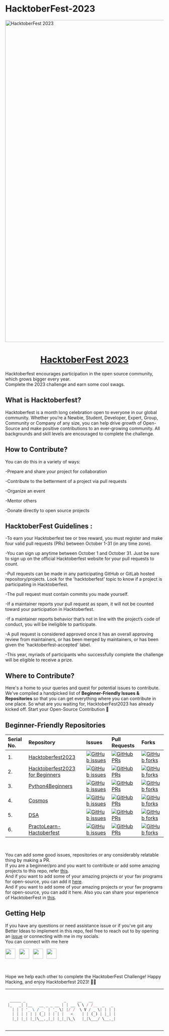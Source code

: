 # HacktoberFest-2023

<img src="https://hacktoberfest.com/_next/static/media/logo-hacktoberfest--horizontal.ebc5fdc8.svg" width="1024" title="HacktoberFest 2023">

<h1 align="center">
  <a href="https://hacktoberfest.com/">
       HacktoberFest 2023 </h1>
  </a>


Hacktoberfest encourages participation in the open source community, which grows bigger every year.
<br>
Complete the 2023 challenge and earn some cool swags.

## What is Hacktoberfest? 

Hacktoberfest is a month long celebration open to everyone in our global community. Whether you’re a Newbie, Student, Developer, Expert, Group, Community or Company of any size, you can help drive growth of Open-Source and make positive contributions to an ever-growing community. All backgrounds and skill levels are encouraged to complete the challenge.


## How to Contribute? 

You can do this in a variety of ways:

-Prepare and share your project for collaboration

-Contribute to the betterment of a project via pull requests

-Organize an event

-Mentor others

-Donate directly to open source projects


## HacktoberFest Guidelines :

-To earn your Hacktoberfest tee or tree reward, you must register and make four valid pull requests (PRs) between October 1-31 (in any time zone). 

-You can sign up anytime between October 1 and October 31. Just be sure to sign up on the official Hacktoberfest website for your pull requests to count.

-Pull requests can be made in any participating GitHub or GitLab hosted repository/projects. Look for the 'hacktoberfest' topic to know if a project is participating in Hacktoberfest.

-The pull request must contain commits you made yourself.

-If a maintainer reports your pull request as spam, it will not be counted toward your participation in Hacktoberfest.

-If a maintainer reports behavior that’s not in line with the project’s code of conduct, you will be ineligible to participate.

-A pull request is considered approved once it has an overall approving review from maintainers, or has been merged by maintainers, or has been given the 'hacktoberfest-accepted' label.

-This year, myriads of participants who successfully complete the challenge will be eligible to receive a prize.

## Where to Contribute?

Here's a home to your queries and quest for potential issues to contribute. We've compiled a handpicked list of **Beginner-Friendly Issues & Repositories** so that you can get everything where you can contribute in one place. So what are you waiting for, HacktoberFest2023 has already kicked off. Start your Open-Source Contribution 🚀 


## Beginner-Friendly Repositories

| Serial No. | Repository  | Issues  | Pull Requests  | Forks |
|:--|:--|:--|:--|:--|
| 1. | [Hacktoberfest2023](https://github.com/ossamamehmood/Hacktoberfest2023) | [![GitHub issues](https://img.shields.io/github/issues/ossamamehmood/Hacktoberfest2023?color=pink&logo=github&style=flat-square)](https://github.com/ossamamehmood/Hacktoberfest2023/issues) | [![GitHub PRs](https://img.shields.io/github/issues-pr/ossamamehmood/Hacktoberfest2023?style=social&logo=github)](https://github.com/ossamamehmood/Hacktoberfest2023/pulls) | [![GitHub forks](https://img.shields.io/github/forks/ossamamehmood/Hacktoberfest2023?color=purple&style=flat-square&logo=git)](https://github.com/ossamamehmood/Hacktoberfest2023/network/members) |
| 2. | [Hacktoberfest2023 for Beginners](https://github.com/Ananyasingh2002/Hacktoberfest2023) | [![GitHub issues](https://img.shields.io/github/issues/Ananyasingh2002/Hacktoberfest2023?color=pink&logo=github&style=flat-square)](https://github.com/Ananyasingh2002/Hacktoberfest2023/issues) | [![GitHub PRs](https://img.shields.io/github/issues-pr/Ananyasingh2002/Hacktoberfest2023?style=social&logo=github)](https://github.com/Ananyasingh2002/Hacktoberfest2023/pulls) | [![GitHub forks](https://img.shields.io/github/forks/Ananyasingh2002/Hacktoberfest2023?color=purple&style=flat-square&logo=git)](https://github.com/Ananyasingh2002/Hacktoberfest2023/network/members) |
| 3. | [Python4Beginners](https://github.com/wbhoomika/python4beginners-Hacktoberfest23) | [![GitHub issues](https://img.shields.io/github/issues/wbhoomika/python4beginners-Hacktoberfest23?color=pink&logo=github&style=flat-square)](https://github.com/wbhoomika/python4beginners-Hacktoberfest23/issues) | [![GitHub PRs](https://img.shields.io/github/issues-pr/wbhoomika/python4beginners-Hacktoberfest23?style=social&logo=github)](https://github.com/wbhoomika/python4beginners-Hacktoberfest23/pulls) | [![GitHub forks](https://img.shields.io/github/forks/wbhoomika/python4beginners-Hacktoberfest23?color=purple&style=flat-square&logo=git)](https://github.com/wbhoomika/python4beginners-Hacktoberfest23/network/members) |
| 4. | [Cosmos](https://github.com/OpenGenus/cosmos) | [![GitHub issues](https://img.shields.io/github/issues/OpenGenus/cosmos?color=pink&logo=github&style=flat-square)](https://github.com/OpenGenus/cosmos/issues) | [![GitHub PRs](https://img.shields.io/github/issues-pr/OpenGenus/cosmos?style=social&logo=github)](https://github.com/OpenGenus/cosmos/pulls) | [![GitHub forks](https://img.shields.io/github/forks/OpenGenus/cosmos?color=purple&style=flat-square&logo=git)](https://github.com/OpenGenus/cosmos/network/members) |
| 5. | [DSA](https://github.com/MdHRShohel/JS-OPP-DSA-Problems-Hacktoberfest2023)  | [![GitHub issues](https://img.shields.io/github/issues/MdHRShohel/JS-OPP-DSA-Problems-Hacktoberfest2023?color=pink&logo=github&style=flat-square)](https://github.com/MdHRShohel/JS-OPP-DSA-Problems-Hacktoberfest2023/issues) | [![GitHub PRs](https://img.shields.io/github/issues-pr/MdHRShohel/JS-OPP-DSA-Problems-Hacktoberfest2023?style=social&logo=github)](https://github.com/MdHRShohel/JS-OPP-DSA-Problems-Hacktoberfest2023/pulls)  | [![GitHub forks](https://img.shields.io/github/forks/MdHRShohel/JS-OPP-DSA-Problems-Hacktoberfest2023?color=purple&style=flat-square&logo=git)](https://github.com/MdHRShohel/JS-OPP-DSA-Problems-Hacktoberfest2023/network) | 
| 6. | [PractoLearn-Hactoberfest](https://github.com/d-coder111/PractoLearn-Hactoberfest) | [![GitHub issues](https://img.shields.io/github/issues/d-coder111/PractoLearn-Hactoberfest?color=pink&logo=github&style=flat-square)](https://github.com/d-coder111/PractoLearn-Hactoberfest/issues) | [![GitHub PRs](https://img.shields.io/github/issues-pr/d-coder111/PractoLearn-Hactoberfest?style=social&logo=github)](https://github.com/d-coder111/PractoLearn-Hactoberfest/pulls) | [![GitHub forks](https://img.shields.io/github/forks/d-coder111/PractoLearn-Hactoberfest?color=purple&style=flat-square&logo=git)](https://github.com/d-coder111/PractoLearn-Hactoberfest/network/members) |

<br>

You can add some good issues, repositories or any considerably relatable thing by making a PR.
<br>
If you are a beginner/pro and you want to contribute or add some amazing projects to this repo, refer [this](https://github.com/Harsh-jot/HacktoberFest-2023/blob/main/CONTRIBUTING.md).
<br>
And if you want to add some of your amazing projects or your fav programs for open-source, you can add it [here](https://github.com/Harsh-jot/HacktoberFest-2023/tree/main/Programs).
<br>
And if you want to add some of your amazing projects or your fav programs for open-source, you can add it here.
Also you can share your experience of HacktoberFest in [this](https://github.com/Harsh-jot/HacktoberFest-2023/tree/main/Experiences).


## Getting Help 

If you have any questions or need assistance issue or if you've got any Better Ideas to implement in this repo, feel free to reach out to by opening an [issue](https://github.com/Harsh-jot/HacktoberFest-2023/issues) or connecting with me in my socials.
<br>
You can connect with me here

<a href="http://github.com/Harsh-jot" target="_blank"><img height="32" width="32" src="https://cdn.jsdelivr.net/npm/simple-icons@latest/icons/github.svg" /></a> &nbsp;&nbsp;<a href="https://instagram.com/_.harshjot._" target="_blank"><img height="32" width="32" src="https://cdn.jsdelivr.net/npm/simple-icons@latest/icons/instagram.svg" /></a> &nbsp;&nbsp;<a href="https://www.linkedin.com/in/harshjot-singh" target="_blank"><img height="32" width="32" src="https://cdn.jsdelivr.net/npm/simple-icons@latest/icons/linkedin.svg" /></a> &nbsp;&nbsp;<a href="https://twitter.com/harshjot1469" target="_blank"><img height="32" width="32" src="https://cdn.jsdelivr.net/npm/simple-icons@latest/icons/twitter.svg" /></a>

<br>

Hope we help each other to complete the HacktoberFest Challenge!
Happy Hacking, and enjoy Hacktoberfest 2023! 🎉🚀

******

```javascript

  _____ _                 _     __   __          
 |_   _| |__   __ _ _ __ | | __ \ \ / /__  _   _ 
   | | | '_ \ / _` | '_ \| |/ /  \ V / _ \| | | |
   | | | | | | (_| | | | |   <    | | (_) | |_| |
   |_| |_| |_|\__,_|_| |_|_|\_\   |_|\___/ \__,_|
                                                 

```

-----------
